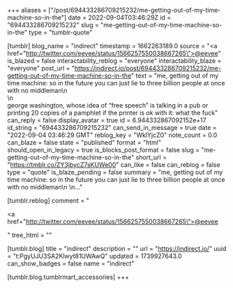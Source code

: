 +++
aliases = ["/post/694433286709215232/me-getting-out-of-my-time-machine-so-in-the"]
date = 2022-09-04T03:46:29Z
id = "694433286709215232"
slug = "me-getting-out-of-my-time-machine-so-in-the"
type = "tumblr-quote"

[tumblr]
blog_name = "indirect"
timestamp = 1662263189.0
source = "<a href=\"http://twitter.com/eevee/status/1566257550038667265\">@eevee</a>"
is_blazed = false
interactability_reblog = "everyone"
interactability_blaze = "everyone"
post_url = "https://indirect.io/post/694433286709215232/me-getting-out-of-my-time-machine-so-in-the"
text = "me, getting out of my time machine: so in the future you can just lie to three billion people at once with no middleman\n<br/>\n<br/>george washington, whose idea of &ldquo;free speech&rdquo; is talking in a pub or printing 20 copies of a pamphlet if the printer is ok with it: what the fuck"
can_reply = false
display_avatar = true
id = 6.944332867092152e+17
id_string = "694433286709215232"
can_send_in_message = true
date = "2022-09-04 03:46:29 GMT"
reblog_key = "WklYjcZ0"
note_count = 0.0
can_blaze = false
state = "published"
format = "html"
should_open_in_legacy = true
is_blocks_post_format = false
slug = "me-getting-out-of-my-time-machine-so-in-the"
short_url = "https://tmblr.co/ZY3jbycZ7sKUWe00"
can_like = false
can_reblog = false
type = "quote"
is_blaze_pending = false
summary = "me, getting out of my time machine: so in the future you can just lie to three billion people at once with no middleman\n \n..."

[tumblr.reblog]
comment = "<p><a href=\"http://twitter.com/eevee/status/1566257550038667265\">@eevee</a></p>"
tree_html = ""

[tumblr.blog]
title = "indirect"
description = ""
url = "https://indirect.io/"
uuid = "t:PgyUJU3SA2Klwyt81UWAwQ"
updated = 1739927643.0
can_show_badges = false
name = "indirect"

[tumblr.blog.tumblrmart_accessories]
+++
